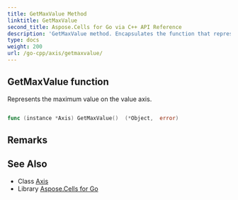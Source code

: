 ```yaml
---
title: GetMaxValue Method 
linktitle: GetMaxValue
second_title: Aspose.Cells for Go via C++ API Reference
description: 'GetMaxValue method. Encapsulates the function that represents getmaxvalue in Go.'
type: docs
weight: 200
url: /go-cpp/axis/getmaxvalue/
---
```


## GetMaxValue function

Represents the maximum value on the value axis.

```go

func (instance *Axis) GetMaxValue()  (*Object,  error) 

```

## Remarks


## See Also

* Class [Axis](../)
* Library [Aspose.Cells for Go](../../)
